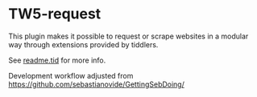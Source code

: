 # TW5-request

This plugin makes it possible to request or scrape websites in a modular way
through extensions provided by tiddlers.

See [readme.tid](plugin/readme.tid) for more info.

Development workflow adjusted from https://github.com/sebastianovide/GettingSebDoing/